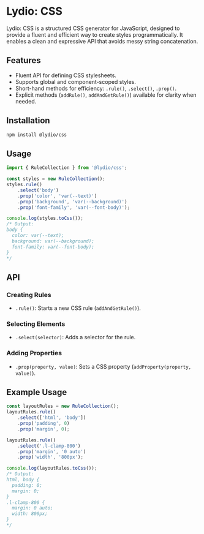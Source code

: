 # Lydio: CSS

Lydio: CSS is a structured CSS generator for JavaScript, designed to provide a fluent and efficient way to create styles programmatically. It enables a clean and expressive API that avoids messy string concatenation.

## Features
- Fluent API for defining CSS stylesheets.
- Supports global and component-scoped styles.
- Short-hand methods for efficiency: `.rule()`, `.select()`, `.prop()`.
- Explicit methods (`addRule()`, `addAndGetRule()`) available for clarity when needed.

## Installation
```sh
npm install @lydio/css
```

## Usage
```js
import { RuleCollection } from '@lydio/css';

const styles = new RuleCollection();
styles.rule()
    .select('body')
    .prop('color', 'var(--text)')
    .prop('background', 'var(--background)')
    .prop('font-family', 'var(--font-body)');

console.log(styles.toCss());
/* Output:
body {
  color: var(--text);
  background: var(--background);
  font-family: var(--font-body);
}
*/
```

## API
### Creating Rules
- `.rule()`: Starts a new CSS rule (`addAndGetRule()`).

### Selecting Elements
- `.select(selector)`: Adds a selector for the rule.

### Adding Properties
- `.prop(property, value)`: Sets a CSS property (`addProperty(property, value)`).

## Example Usage
```js
const layoutRules = new RuleCollection();
layoutRules.rule()
    .select(['html', 'body'])
    .prop('padding', 0)
    .prop('margin', 0);

layoutRules.rule()
    .select('.l-clamp-800')
    .prop('margin', '0 auto')
    .prop('width', '800px');

console.log(layoutRules.toCss());
/* Output:
html, body {
  padding: 0;
  margin: 0;
}
.l-clamp-800 {
  margin: 0 auto;
  width: 800px;
}
*/
```